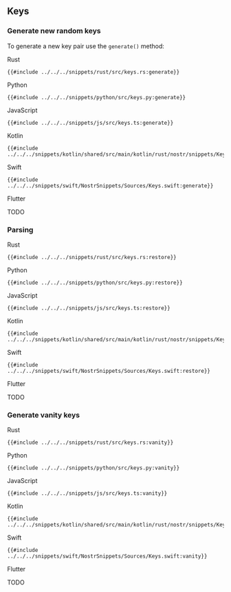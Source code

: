 ## Keys

### Generate new random keys

To generate a new key pair use the `generate()` method:

<custom-tabs category="lang">

<div slot="title">Rust</div>
<section>

```rust,ignore
{{#include ../../../snippets/rust/src/keys.rs:generate}}
```

</section>

<div slot="title">Python</div>
<section>

```python,ignore
{{#include ../../../snippets/python/src/keys.py:generate}}
```

</section>

<div slot="title">JavaScript</div>
<section>

```typescript,ignore
{{#include ../../../snippets/js/src/keys.ts:generate}}
```

</section>

<div slot="title">Kotlin</div>
<section>

```kotlin,ignore
{{#include ../../../snippets/kotlin/shared/src/main/kotlin/rust/nostr/snippets/Keys.kt:generate}}
```

</section>

<div slot="title">Swift</div>
<section>

```swift,ignore
{{#include ../../../snippets/swift/NostrSnippets/Sources/Keys.swift:generate}}
```

</section>

<div slot="title">Flutter</div>
<section>

TODO

</section>
</custom-tabs>

### Parsing

<custom-tabs category="lang">

<div slot="title">Rust</div>
<section>

```rust,ignore
{{#include ../../../snippets/rust/src/keys.rs:restore}}
```

</section>

<div slot="title">Python</div>
<section>

```python,ignore
{{#include ../../../snippets/python/src/keys.py:restore}}
```

</section>

<div slot="title">JavaScript</div>
<section>

```typescript,ignore
{{#include ../../../snippets/js/src/keys.ts:restore}}
```

</section>

<div slot="title">Kotlin</div>
<section>

```kotlin,ignore
{{#include ../../../snippets/kotlin/shared/src/main/kotlin/rust/nostr/snippets/Keys.kt:restore}}
```

</section>

<div slot="title">Swift</div>
<section>

```swift,ignore
{{#include ../../../snippets/swift/NostrSnippets/Sources/Keys.swift:restore}}
```

</section>

<div slot="title">Flutter</div>
<section>

TODO

</section>
</custom-tabs>

### Generate vanity keys

<custom-tabs category="lang">

<div slot="title">Rust</div>
<section>

```rust,ignore
{{#include ../../../snippets/rust/src/keys.rs:vanity}}
```

</section>

<div slot="title">Python</div>
<section>

```python,ignore
{{#include ../../../snippets/python/src/keys.py:vanity}}
```

</section>

<div slot="title">JavaScript</div>
<section>

```typescript,ignore
{{#include ../../../snippets/js/src/keys.ts:vanity}}
```

</section>

<div slot="title">Kotlin</div>
<section>

```kotlin,ignore
{{#include ../../../snippets/kotlin/shared/src/main/kotlin/rust/nostr/snippets/Keys.kt:vanity}}
```

</section>

<div slot="title">Swift</div>
<section>

```swift,ignore
{{#include ../../../snippets/swift/NostrSnippets/Sources/Keys.swift:vanity}}
```

</section>

<div slot="title">Flutter</div>
<section>

TODO

</section>
</custom-tabs>
